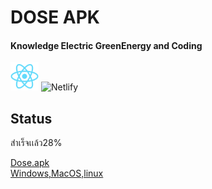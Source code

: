 <h1>DOSE APK</h1>
<h4>Knowledge Electric GreenEnergy and Coding</h4>
<div>
<img src="https://github.com/devicons/devicon/blob/v2.15.1/icons/react/react-original.svg" alt="ReactJS" width="45" height="45"/>
<img src="https://miro.medium.com/max/2400/0*BRl-uL7N9LF-1hiD.png" alt="Netlify" width="45" height="45"/>
</div>
<h2>Status</h2>
<p>สำเร็จเเล้ว28%</p>
<a href="https://drive.google.com/file/d/11Zlc5mrILPwzEMqaTG03hLkuUypNR1cp/view?fbclid=IwAR1LGs9dHqrHPYtnPvIGjOzQHZHTWmasI4uGI1t5fD6UKvyNlxYhrdA8CE4">Dose.apk</a>
 <br/>
<a href="https://drive.google.com/file/d/1zuf8016CXiCdj4F3mirtTgIJ8hW3HXIE/view?fbclid=IwAR0j-_Na8jNC3gN8uCGujEW7wKzXHauxpUxNa-KexQ0Ph5Ir76oFUtoVfhc">Windows,MacOS,linux</a>
